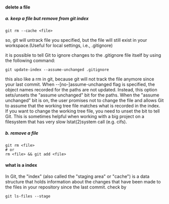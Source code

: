 #### delete a file
##### a. keep a file but remove from git index
```shell
git rm --cache <file>
```
so, git will untrack file you specified, but the file will still exist in your workspace.(Useful for local settings, i.e., .gitignore)


it is possible to tell Git to ignore changes to the .gitignore file itself by using the following command:
```shell
git update-index --assume-unchanged .gitignore
```
this also like a rm in git, because git will not track the file anymore since your last commit. 
When --[no-]assume-unchanged flag is specified, the object names recorded for the paths are not updated. Instead, this option sets/unsets the "assume unchanged" bit for the paths. When the "assume unchanged" bit is on, the user promises not to change the file and allows Git to assume that the working tree file matches what is recorded in the index. If you want to change the working tree file, you need to unset the bit to tell Git. This is sometimes helpful when working with a big project on a filesystem that has very slow lstat(2)system call (e.g. cifs).

##### b. remove a file
```shell
git rm <file>
# or
rm <file> && git add <file>
```
#### what is a index
In Git, the "index" (also called the "staging area" or "cache") is a data structure that holds information about the changes that have been made to the files in your repository since the last commit.
check by
```shell
git ls-files --stage
```